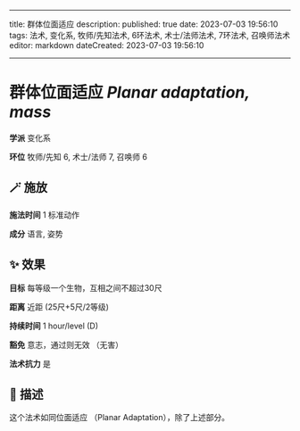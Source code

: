 
---
title: 群体位面适应
description: 
published: true
date: 2023-07-03 19:56:10
tags: 法术, 变化系, 牧师/先知法术, 6环法术, 术士/法师法术, 7环法术, 召唤师法术
editor: markdown
dateCreated: 2023-07-03 19:56:10

---

# **群体位面适应** *Planar adaptation, mass*

**学派** 变化系 

**环位** 牧师/先知 6, 术士/法师 7, 召唤师 6

## 🪄 施放

**施法时间** 1 标准动作

**成分** 语言, 姿势

## ✨ 效果 

**目标** 每等级一个生物，互相之间不超过30尺 

**距离** 近距 (25尺+5尺/2等级)  

**持续时间** 1 hour/level (D) 

**豁免** 意志，通过则无效 （无害）

**法术抗力** 是

## 📖 描述

这个法术如同位面适应 （Planar Adaptation），除了上述部分。
    